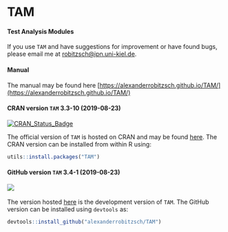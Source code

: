 # TAM
#### Test Analysis Modules


If you use `TAM` and have suggestions for improvement or have found bugs, please email me at robitzsch@ipn.uni-kiel.de.

#### Manual

The manual may be found here [https://alexanderrobitzsch.github.io/TAM/](https://alexanderrobitzsch.github.io/TAM/) 

#### CRAN version `TAM` 3.3-10 (2019-08-23)


[![CRAN_Status_Badge](http://www.r-pkg.org/badges/version-last-release/TAM)](https://cran.r-project.org/package=TAM)
&#160;&#160;


The official version of `TAM` is hosted on CRAN and may be found [here](https://cran.r-project.org/package=TAM). 
The CRAN version can be installed from within R using:

```r
utils::install.packages("TAM")
```

#### GitHub version `TAM` 3.4-1 (2019-08-23)

[![](https://img.shields.io/badge/github%20version-3.4--1-orange.svg)](https://github.com/alexanderrobitzsch/TAM)&#160;&#160;

The version hosted [here](https://github.com/alexanderrobitzsch/TAM) is the development version of `TAM`. 
The GitHub version can be installed using `devtools` as:

```r
devtools::install_github("alexanderrobitzsch/TAM")
```
